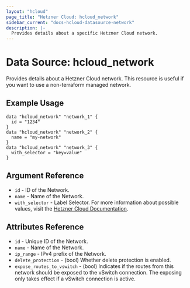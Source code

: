 ```yaml
---
layout: "hcloud"
page_title: "Hetzner Cloud: hcloud_network"
sidebar_current: "docs-hcloud-datasource-network"
description: |-
  Provides details about a specific Hetzner Cloud network.
---
```

# Data Source: hcloud_network
Provides details about a Hetzner Cloud network.
This resource is useful if you want to use a non-terraform managed network.
## Example Usage
```hcl
data "hcloud_network" "network_1" {
  id = "1234"
}
data "hcloud_network" "network_2" {
  name = "my-network"
}
data "hcloud_network" "network_3" {
  with_selector = "key=value"
}
```

## Argument Reference
- `id` - ID of the Network.
- `name` - Name of the Network.
- `with_selector` - Label Selector. For more information about possible values, visit the [Hetzner Cloud Documentation](https://docs.hetzner.cloud/#overview-label-selector).

## Attributes Reference
- `id` - Unique ID of the Network.
- `name` - Name of the Network.
- `ip_range` - IPv4 prefix of the Network.
- `delete_protection` - (bool) Whether delete protection is enabled.
- `expose_routes_to_vswitch` - (bool) Indicates if the routes from this network should be exposed to the vSwitch connection. The exposing only takes effect if a vSwitch connection is active.